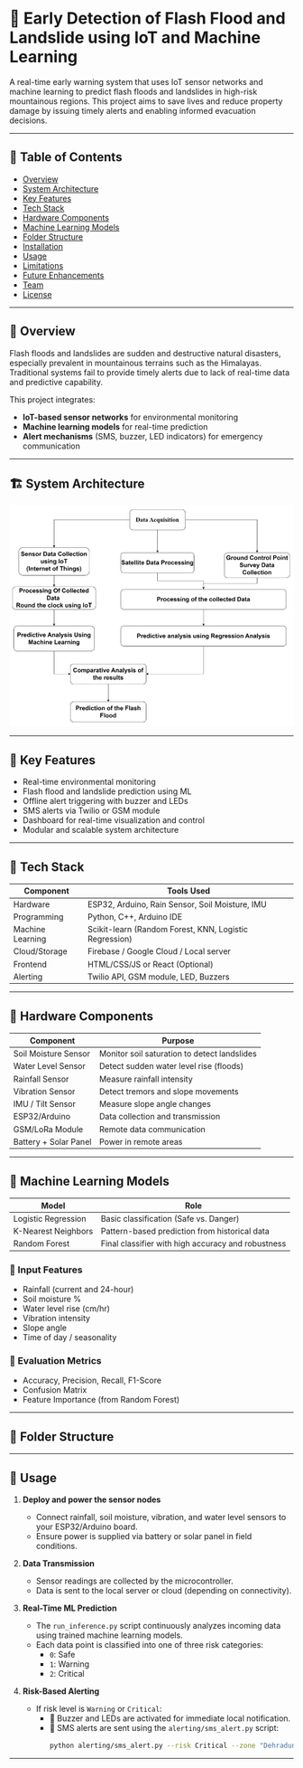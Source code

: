 # 🌊 Early Detection of Flash Flood and Landslide using IoT and Machine Learning

A real-time early warning system that uses IoT sensor networks and machine learning to predict flash floods and landslides in high-risk mountainous regions. This project aims to save lives and reduce property damage by issuing timely alerts and enabling informed evacuation decisions.

---

## 📖 Table of Contents

- [Overview](#-overview)
- [System Architecture](#-system-architecture)
- [Key Features](#-key-features)
- [Tech Stack](#-tech-stack)
- [Hardware Components](#-hardware-components)
- [Machine Learning Models](#-machine-learning-models)
- [Folder Structure](#-folder-structure)
- [Installation](#-installation)
- [Usage](#-usage)
- [Limitations](#-limitations)
- [Future Enhancements](#-future-enhancements)
- [Team](#-team)
- [License](#-license)

---

## 🧭 Overview

Flash floods and landslides are sudden and destructive natural disasters, especially prevalent in mountainous terrains such as the Himalayas. Traditional systems fail to provide timely alerts due to lack of real-time data and predictive capability.

This project integrates:
- **IoT-based sensor networks** for environmental monitoring
- **Machine learning models** for real-time prediction
- **Alert mechanisms** (SMS, buzzer, LED indicators) for emergency communication

---

## 🏗️ System Architecture

![System Architecture](images/system_architecture.png)


---

## 🌟 Key Features

- Real-time environmental monitoring
- Flash flood and landslide prediction using ML
- Offline alert triggering with buzzer and LEDs
- SMS alerts via Twilio or GSM module
- Dashboard for real-time visualization and control
- Modular and scalable system architecture

---

## 🧰 Tech Stack

| Component        | Tools Used                                        |
|------------------|---------------------------------------------------|
| Hardware         | ESP32, Arduino, Rain Sensor, Soil Moisture, IMU  |
| Programming      | Python, C++, Arduino IDE                         |
| Machine Learning | Scikit-learn (Random Forest, KNN, Logistic Regression) |
| Cloud/Storage    | Firebase / Google Cloud / Local server           |
| Frontend         | HTML/CSS/JS or React (Optional)                  |
| Alerting         | Twilio API, GSM module, LED, Buzzers             |

---

## 🔩 Hardware Components

| Component               | Purpose                                        |
|-------------------------|------------------------------------------------|
| Soil Moisture Sensor    | Monitor soil saturation to detect landslides   |
| Water Level Sensor      | Detect sudden water level rise (floods)        |
| Rainfall Sensor         | Measure rainfall intensity                     |
| Vibration Sensor        | Detect tremors and slope movements             |
| IMU / Tilt Sensor       | Measure slope angle changes                    |
| ESP32/Arduino           | Data collection and transmission               |
| GSM/LoRa Module         | Remote data communication                      |
| Battery + Solar Panel   | Power in remote areas                          |

---

## 🧠 Machine Learning Models

| Model              | Role                                                |
|--------------------|-----------------------------------------------------|
| Logistic Regression| Basic classification (Safe vs. Danger)             |
| K-Nearest Neighbors| Pattern-based prediction from historical data       |
| Random Forest      | Final classifier with high accuracy and robustness |

### 🔢 Input Features

- Rainfall (current and 24-hour)
- Soil moisture %
- Water level rise (cm/hr)
- Vibration intensity
- Slope angle
- Time of day / seasonality

### 🧪 Evaluation Metrics

- Accuracy, Precision, Recall, F1-Score
- Confusion Matrix
- Feature Importance (from Random Forest)

---


## 📁 Folder Structure


---

## 🚀 Usage

1. **Deploy and power the sensor nodes**  
   - Connect rainfall, soil moisture, vibration, and water level sensors to your ESP32/Arduino board.  
   - Ensure power is supplied via battery or solar panel in field conditions.

2. **Data Transmission**  
   - Sensor readings are collected by the microcontroller.
   - Data is sent to the local server or cloud (depending on connectivity).

3. **Real-Time ML Prediction**  
   - The `run_inference.py` script continuously analyzes incoming data using trained machine learning models.
   - Each data point is classified into one of three risk categories:  
     - `0`: Safe  
     - `1`: Warning  
     - `2`: Critical  

4. **Risk-Based Alerting**  
   - If risk level is `Warning` or `Critical`:
     - 🚨 Buzzer and LEDs are activated for immediate local notification.
     - 📲 SMS alerts are sent using the `alerting/sms_alert.py` script:
       ```bash
       python alerting/sms_alert.py --risk Critical --zone "Dehradun North"
       ```

---

